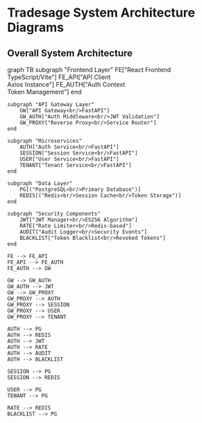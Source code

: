 # Tradesage System Architecture Diagrams

## Overall System Architecture

graph TB
    subgraph "Frontend Layer"
        FE["React Frontend<br/>TypeScript/Vite"]
        FE_API["API Client<br/>Axios Instance"]
        FE_AUTH["Auth Context<br/>Token Management"]
    end
    
    subgraph "API Gateway Layer"
        GW["API Gateway<br/>FastAPI"]
        GW_AUTH["Auth Middleware<br/>JWT Validation"]
        GW_PROXY["Reverse Proxy<br/>Service Router"]
    end
    
    subgraph "Microservices"
        AUTH["Auth Service<br/>FastAPI"]
        SESSION["Session Service<br/>FastAPI"]
        USER["User Service<br/>FastAPI"]
        TENANT["Tenant Service<br/>FastAPI"]
    end
    
    subgraph "Data Layer"
        PG[("PostgreSQL<br/>Primary Database")]
        REDIS[("Redis<br/>Session Cache<br/>Token Storage")]
    end
    
    subgraph "Security Components"
        JWT["JWT Manager<br/>ES256 Algorithm"]
        RATE["Rate Limiter<br/>Redis-based"]
        AUDIT["Audit Logger<br/>Security Events"]
        BLACKLIST["Token Blacklist<br/>Revoked Tokens"]
    end
    
    FE --> FE_API
    FE_API --> FE_AUTH
    FE_AUTH --> GW
    
    GW --> GW_AUTH
    GW_AUTH --> JWT
    GW --> GW_PROXY
    GW_PROXY --> AUTH
    GW_PROXY --> SESSION
    GW_PROXY --> USER
    GW_PROXY --> TENANT
    
    AUTH --> PG
    AUTH --> REDIS
    AUTH --> JWT
    AUTH --> RATE
    AUTH --> AUDIT
    AUTH --> BLACKLIST
    
    SESSION --> PG
    SESSION --> REDIS
    
    USER --> PG
    TENANT --> PG
    
    RATE --> REDIS
    BLACKLIST --> PG